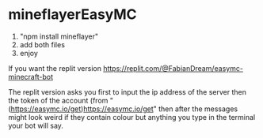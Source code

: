 # mineflayerEasyMC

1. "npm install mineflayer"
2. add both files
3. enjoy

If you want the replit version
https://replit.com/@FabianDream/easymc-minecraft-bot

The replit version asks you 
first to input the ip address of the server 
then the token of the account (from "(https://easymc.io/get)https://easymc.io/get"
then after the messages might look weird if they contain colour but anything you type in the terminal your bot will say.
